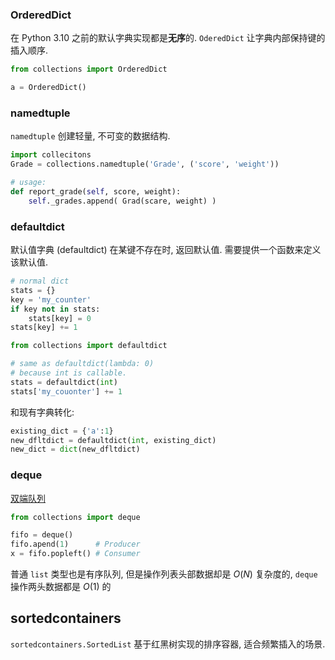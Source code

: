 ### OrderedDict

在 Python 3.10 之前的默认字典实现都是**无序**的. `OderedDict` 让字典内部保持键的插入顺序.

```python
from collections import OrderedDict

a = OrderedDict()
```

### namedtuple

`namedtuple` 创建轻量, 不可变的数据结构.

```python
import collecitons
Grade = collections.namedtuple('Grade', ('score', 'weight'))

# usage:
def report_grade(self, score, weight):
	self._grades.append( Grad(scare, weight) )
```

### defaultdict

默认值字典 (defaultdict) 在某键不存在时, 返回默认值. 需要提供一个函数来定义该默认值.


```python
# normal dict
stats = {}
key = 'my_counter'
if key not in stats:
	stats[key] = 0
stats[key] += 1
```

```python
from collections import defaultdict

# same as defaultdict(lambda: 0)
# because int is callable.
stats = defaultdict(int) 
stats['my_couonter'] += 1
```

和现有字典转化:
```python
existing_dict = {'a':1}
new_dfltdict = defaultdict(int, existing_dict)
new_dict = dict(new_dfltdict)
```

### deque

[双端队列](../../../Data%20Structure/Preliminaries/deque.md)

```python
from collections import deque

fifo = deque()
fifo.apend(1)      # Producer
x = fifo.popleft() # Consumer
```

普通 `list` 类型也是有序队列, 但是操作列表头部数据却是 $O(N)$ 复杂度的, `deque` 操作两头数据都是 $O(1)$ 的

## sortedcontainers

`sortedcontainers.SortedList` 基于红黑树实现的排序容器, 适合频繁插入的场景.
